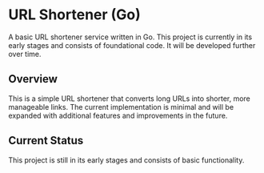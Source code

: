 # URL Shortener (Go)

A basic URL shortener service written in Go. This project is currently in its early stages and consists of foundational code. It will be developed further over time.

## Overview

This is a simple URL shortener that converts long URLs into shorter, more manageable links. The current implementation is minimal and will be expanded with additional features and improvements in the future.

## Current Status

This project is still in its early stages and consists of basic functionality. 
